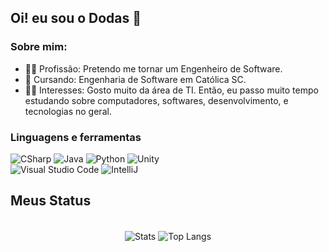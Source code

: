 ## Oi! eu sou o Dodas 👋
### Sobre mim:
- 👨‍🎓 Profissão: Pretendo me tornar um Engenheiro de Software.
- 📝 Cursando: Engenharia de Software em Católica SC.
- 💁‍♂️ Interesses: Gosto muito da área de TI. Então, eu passo muito tempo estudando sobre computadores, softwares, desenvolvimento, e tecnologias no geral.

<h3>Linguagens e ferramentas</h3>
<div>
<img alt="CSharp" src="https://img.shields.io/badge/C%23-239120?style=for-the-badge&logo=c-sharp&logoColor=white"/>
<img alt="Java" src="https://img.shields.io/badge/Java-ED8B00?style=for-the-badge&logo=openjdk&logoColor=white"/>
<img alt="Python" src="https://img.shields.io/badge/Python-3776AB?style=for-the-badge&logo=python&logoColor=white"/>
<img alt="Unity" src="https://img.shields.io/badge/Unity-100000?style=for-the-badge&logo=unity&logoColor=white"/><br/>
<img alt="Visual Studio Code" src="https://img.shields.io/badge/Visual_Studio_Code-0078D4?style=for-the-badge&logo=visual%20studio%20code&logoColor=white"/>
<img alt="IntelliJ" src="https://img.shields.io/badge/IntelliJ_IDEA-000000.svg?style=for-the-badge&logo=intellij-idea&logoColor=white"/>
</div>

<h2 align="left">Meus Status</h2>
<div align="center"><br/>
<img align="center" alt="Stats" src="https://github-readme-stats.vercel.app/api?username=PedRo-HenRique-14&show_icons=true&theme=dark"/>
<img align="center" alt="Top Langs" src="https://github-readme-stats.vercel.app/api/top-langs/?username=PedRo-HenRique-14&hide_progress=false&layout=compact&theme=dark"/>
</div>
